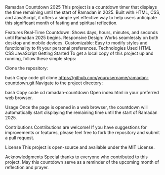 Ramadan Countdown 2025
This project is a countdown timer that displays the time remaining until the start of Ramadan in 2025. Built with HTML, CSS, and JavaScript, it offers a simple yet effective way to help users anticipate this significant month of fasting and spiritual reflection.

Features
Real-Time Countdown: Shows days, hours, minutes, and seconds until Ramadan 2025 begins.
Responsive Design: Works seamlessly on both desktop and mobile devices.
Customizable: Easy to modify styles and functionality to fit your personal preferences.
Technologies Used
HTML
CSS
JavaScript
Getting Started
To get a local copy of this project up and running, follow these simple steps:

Clone the repository:

bash
Copy code
git clone https://github.com/yourusername/ramadan-countdown.git
Navigate to the project directory:

bash
Copy code
cd ramadan-countdown
Open index.html in your preferred web browser.

Usage
Once the page is opened in a web browser, the countdown will automatically start displaying the remaining time until the start of Ramadan 2025.

Contributions
Contributions are welcome! If you have suggestions for improvements or features, please feel free to fork the repository and submit a pull request.

License
This project is open-source and available under the MIT License.

Acknowledgments
Special thanks to everyone who contributed to this project. May this countdown serve as a reminder of the upcoming month of reflection and prayer.

